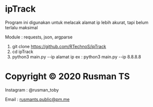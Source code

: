 # ipTrack

Program ini digunakan untuk melacak alamat ip lebih akurat, tapi belum terlalu maksimal

Module : requests, json, argparse
1. git clone https://github.com/RTechnoS/ipTrack
2. cd ipTrack
3. python3 main.py --ip alamat ip
   ex : python3 main.py --ip 8.8.8.8
   

   
# Copyright © 2020 Rusman TS
Instagram : @rusman_toby

Email : rusmants.public@pm.me
